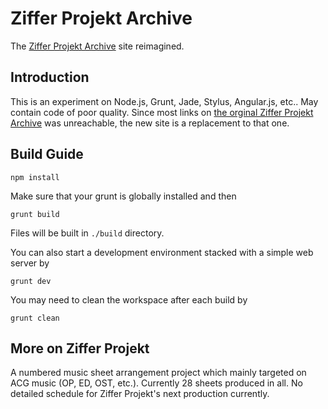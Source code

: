 # Ziffer Projekt Archive
The [Ziffer Projekt Archive]("http://ziffer.chienius.com") site reimagined.

## Introduction
This is an experiment on Node.js, Grunt, Jade, Stylus, Angular.js, etc.. May contain code of poor quality.
Since most links on [the orginal Ziffer Projekt Archive]("http://home.chienius.com/ziffer") was unreachable, the new site is a replacement to that one.

## Build Guide
```
npm install
````

Make sure that your grunt is globally installed and then
```
grunt build
```
Files will be built in `./build` directory.

You can also start a development environment stacked with a simple web server by
```
grunt dev
```

You may need to clean the workspace after each build by
```
grunt clean
```

## More on Ziffer Projekt
A numbered music sheet arrangement project which mainly targeted on ACG music (OP, ED, OST, etc.). Currently 28 sheets produced in all. No detailed schedule for Ziffer Projekt's next production currently.
